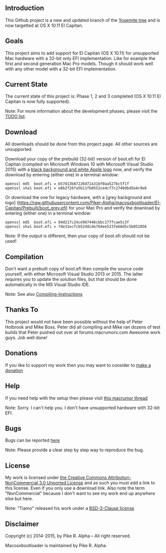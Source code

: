 Introduction
------------

This Github project is a new and updated branch of the [Yosemite tree](https://github.com/Piker-Alpha/macosxbootloader/tree/master) and is now targetted at OS X 10.11 El Capitan.


Goals
-----

This project aims to add support for El Capitan (OS X 10.11) for unsupported Mac hardware with a 32-bit only EFI implementation. Like for example the first and second generation Mac Pro models. Though it should work well with any other model with a 32-bit EFI implementation.


Current State
-------------

The current state of this project is: Phase 1, 2 and 3 completed (OS X 10.11 El Capitan is now fully supported).

Note: For more information about the development phases, please visit the [TODO list](https://github.com/Piker-Alpha/macosxbootloader/blob/El-Capitan/TODO.md).


Download
--------

All downloads should be done from this project page. All other sources are unsupported.

Download your copy of the prebuild (32-bit) version of boot.efi for El Capitan (compiled on Microsoft Windows 10 with Microsoft Visual Studio 2015) with a [black background and white Apple logo](https://raw.githubusercontent.com/Piker-Alpha/macosxbootloader/El-Capitan/Prebuilt/boot.efi) now, and verify the download by entering (either one) in a terminal window:

```
openssl md5  boot.efi = b57d13b87226d72a31bf0aa527bc5f1f
openssl sha1 boot.efi = e8b2f26fa5b11fb0552ce4cf7c2740dbd5e4c9e6
```

Or download the one for legacy hardware, with a [grey background and logo] (https://raw.githubusercontent.com/Piker-Alpha/macosxbootloader/El-Capitan/Prebuilt/boot_grey.efi) for your Mac Pro and verify the download by entering (either one) in a terminal window:

```
openssl md5  boot.efi = 94d217c24ce967446cbbc177fcae5c3f
openssl sha1 boot.efi = 7de31ecfcb52ddcde764ee523fe68d5c5b052056
```

Note: If the output is different, then your copy of boot.efi should not be used!


Compilation
-----------

Don't want a prebuilt copy of boot.efi then compile the source code yourself, with either Microsoft Visual Studio 2013 or 2015. The latter requires you to update the solution files, but that should be done automatically in the MS Visual Studio IDE.

Note: See also [Compiling-Instructions](https://github.com/Piker-Alpha/macosxbootloader/wiki/Compiling-Instructions)


Thanks To
---------

This project would not have been possible without the help of Peter Holbrook and Mike Boss. Peter did all compiling and Mike ran dozens of test builds that Peter pushed out over at forums.macrumors.com Awesome work guys. Job well done!


Donations
---------

If you like to support my work then you may want to consider to [make a donation](https://www.paypal.com/cgi-bin/webscr?cmd=_s-xclick&hosted_button_id=JXFBXK7J97RAE)


Help
----

If you need help with the setup then please visit [this macrumor thread](http://forums.macrumors.com/threads/2006-2007-mac-pro-1-1-2-1-and-os-x-el-capitan.1890435/)

Note: Sorry. I can't help you. I don't have unsupported hardware with 32-bit EFI.


Bugs
----

Bugs can be reported [here](https://github.com/Piker-Alpha/macosxbootloader/issues)

Note: Please provide a clear step by step way to reproduce the bug.


License
-------

My work is licensed under [the Creative Commons Attribution-NonCommercial 3.0 Unported License](http://creativecommons.org/licenses/by-nc/3.0/) and as such you must add a link to this license. Even if you only use a download link. Also note the term "NonCommercial" because I don't want to see my work end up anywhere else but here.

Note: "Tiamo" released his work under a [BSD-3-Clause license](http://opensource.org/licenses/BSD-3-Clause)


Disclaimer
----------

Copyright (c) 2014-2015, by Pike R. Alpha – All right reserved.

Macosxbootloader is maintained by Pike R. Alpha.

